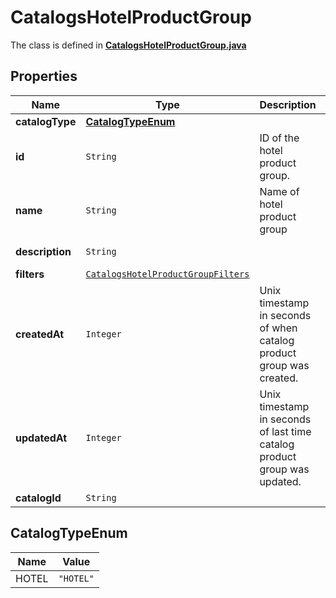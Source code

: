 

# CatalogsHotelProductGroup

The class is defined in **[CatalogsHotelProductGroup.java](../../src/main/java/org/openapitools/model/CatalogsHotelProductGroup.java)**

## Properties

Name | Type | Description | Notes
------------ | ------------- | ------------- | -------------
**catalogType** | [**CatalogTypeEnum**](#CatalogTypeEnum) |  | 
**id** | `String` | ID of the hotel product group. | 
**name** | `String` | Name of hotel product group |  [optional property]
**description** | `String` |  |  [optional property]
**filters** | [`CatalogsHotelProductGroupFilters`](CatalogsHotelProductGroupFilters.md) |  | 
**createdAt** | `Integer` | Unix timestamp in seconds of when catalog product group was created. |  [optional property]
**updatedAt** | `Integer` | Unix timestamp in seconds of last time catalog product group was updated. |  [optional property]
**catalogId** | `String` |  | 

## CatalogTypeEnum

Name | Value
---- | -----
HOTEL | `"HOTEL"`









